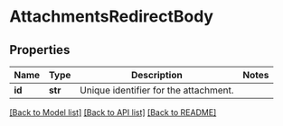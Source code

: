 # AttachmentsRedirectBody

## Properties
Name | Type | Description | Notes
------------ | ------------- | ------------- | -------------
**id** | **str** | Unique identifier for the attachment. | 

[[Back to Model list]](../README.md#documentation-for-models) [[Back to API list]](../README.md#documentation-for-api-endpoints) [[Back to README]](../README.md)

